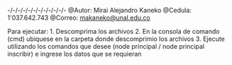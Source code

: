 -/-/-/-/-/-/-/-/-/-/-/-
@Autor: Mirai Alejandro Kaneko
@Cedula: 1'037.642.743
@Correo: makaneko@unal.edu.co

Para ejecutar:
	1. Descomprima los archivos
	2. En la consola de comando (cmd) ubiquese en la carpeta donde descomprimio los archivos
	3. Ejecute utilizando los comandos que desee (node principal / node principal inscribir) e ingrese los datos que se requieran